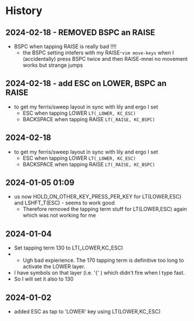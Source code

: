 # History


## 2024-02-18 - REMOVED BSPC an RAISE

* BSPC when tapping RAISE is really bad !!!!
  - the BSPC setting intefers with my RAISE-`vim move-keys`
    when I (accidentally) press BSPC twice and then RAISE-mnei no movement works but strange jumps

## 2024-02-18 - add ESC on LOWER, BSPC an RAISE

* to get my ferris/sweep layout in sync with lily and ergo I set
  - ESC when tapping LOWER `LT(_LOWER, KC_ESC)`
  - BACKSPACE when tapping RAISE `LT(_RAISE, KC_BSPC)`

## 2024-02-18

* to get my ferris/sweep layout in sync with lily and ergo I set
  - ESC when tapping LOWER `LT(_LOWER, KC_ESC)`
  - BACKSPACE when tapping RAISE `LT(_RAISE, KC_BSPC)`

## 2024-01-05 01:09

* us now HOLD_ON_OTHER_KEY_PRESS_PER_KEY for LT(LOWER,ESC) and LSHFT_T(ESC) - seems to work good
  - Therefore removed the tapping term stuff for LT(LOWER,ESC) again which was not working for me

## 2024-01-04

* Set tapping term 130 to LT(_LOWER,KC_ESC)
* - Ugh bad expierience. The 170 tapping term is definitive too long to activate the LOWER layer.
*   I have symbols on that layer (i.e. '{' ) which didn't fire when I type fast.
*   So I will set it also to 130

## 2024-01-02

* added ESC as tap to 'LOWER' key using LT(LOWER,KC_ESC)


